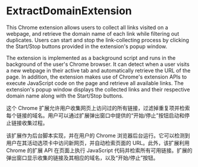 # ExtractDomainExtension

This Chrome extension allows users to collect all links visited on a webpage, and retrieve the domain name of each link while filtering out duplicates. Users can start and stop the link-collecting process by clicking the Start/Stop buttons provided in the extension's popup window.

The extension is implemented as a background script and runs in the background of the user's Chrome browser. It can detect when a user visits a new webpage in their active tab and automatically retrieve the URL of the page. In addition, the extension makes use of Chrome's extension APIs to execute JavaScript code on the page and retrieve all available links. The extension's popup window displays the collected links and their respective domain name along with the Start/Stop buttons.



这个 Chrome 扩展允许用户收集网页上访问过的所有链接，过滤掉重复项并检索每个链接的域名。用户可以通过扩展弹出窗口中提供的“开始/停止”按钮启动和停止链接收集过程。

该扩展作为后台脚本实现，并在用户的 Chrome 浏览器后台运行。它可以检测到用户在其活动选项卡中访问新网页，并自动检索页面的 URL。此外，该扩展利用 Chrome 的扩展 API 在页面上执行 JavaScript 代码并检索所有可用链接。扩展的弹出窗口显示收集的链接及其相应的域名，以及“开始/停止”按钮。
